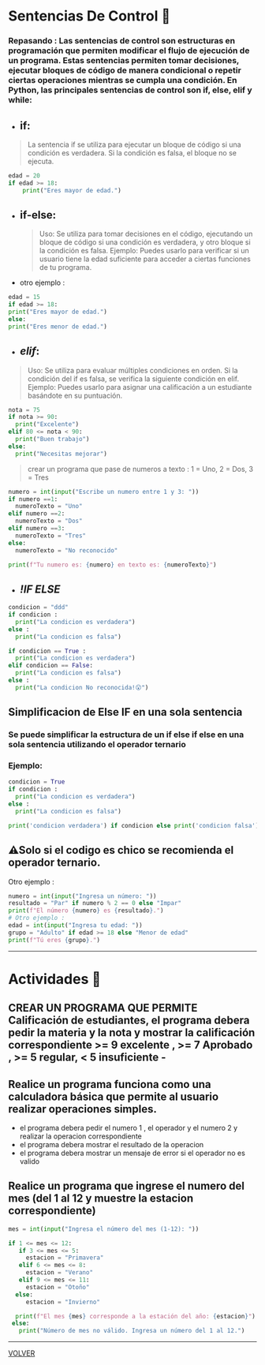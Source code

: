 # Sentencias De Control 🤯

### Repasando : Las sentencias de control son estructuras en programación que permiten modificar el flujo de ejecución de un programa. Estas sentencias permiten tomar decisiones, ejecutar bloques de código de manera condicional o repetir ciertas operaciones mientras se cumpla una condición. En Python, las principales sentencias de control son if, else, elif y while:

- ## if:

> La sentencia if se utiliza para ejecutar un bloque de código si una condición es verdadera. Si la condición es falsa, el bloque no se ejecuta.

```python
edad = 20
if edad >= 18:
    print("Eres mayor de edad.")
```

- ## if-else:

  > Uso: Se utiliza para tomar decisiones en el código, ejecutando un bloque de código si una condición es verdadera, y otro bloque si la condición es falsa.
  > Ejemplo: Puedes usarlo para verificar si un usuario tiene la edad suficiente para acceder a ciertas funciones de tu programa.

- otro ejemplo :

```python
edad = 15
if edad >= 18:
print("Eres mayor de edad.")
else:
print("Eres menor de edad.")
```

- ## _elif_:

> Uso: Se utiliza para evaluar múltiples condiciones en orden. Si la condición del if es falsa, se verifica la siguiente condición en elif.
> Ejemplo: Puedes usarlo para asignar una calificación a un estudiante basándote en su puntuación.

```python
nota = 75
if nota >= 90:
  print("Excelente")
elif 80 <= nota < 90:
  print("Buen trabajo")
else:
  print("Necesitas mejorar")
```

> crear un programa que pase de numeros a texto : 1 = Uno, 2 = Dos, 3 = Tres

```python
numero = int(input("Escribe un numero entre 1 y 3: "))
if numero ==1:
  numeroTexto = "Uno"
elif numero ==2:
  numeroTexto = "Dos"
elif numero ==3:
  numeroTexto = "Tres"
else:
  numeroTexto = "No reconocido"

print(f"Tu numero es: {numero} en texto es: {numeroTexto}")
```

- ## _!IF ELSE_

```python
condicion = "ddd"
if condicion :
  print("La condicion es verdadera")
else :
  print("La condicion es falsa")

if condicion == True :
  print("La condicion es verdadera")
elif condicion == False:
  print("La condicion es falsa")
else :
  print("La condicion No reconocida!😮")
```

## Simplificacion de Else IF en una sola sentencia

### Se puede simplificar la estructura de un if else if else en una sola sentencia utilizando el operador ternario

### Ejemplo:

```python
condicion = True
if condicion :
  print("La condicion es verdadera")
else :
  print("La condicion es falsa")

print('condicion verdadera') if condicion else print('condicion falsa') #operacion ternaria
```

## ⚠Solo si el codigo es chico se recomienda el operador ternario.

Otro ejemplo :

```python
numero = int(input("Ingresa un número: "))
resultado = "Par" if numero % 2 == 0 else "Impar"
print(f"El número {numero} es {resultado}.")
# Otro ejemplo :
edad = int(input("Ingresa tu edad: "))
grupo = "Adulto" if edad >= 18 else "Menor de edad"
print(f"Tú eres {grupo}.")
```

---

# Actividades 💬

## CREAR UN PROGRAMA QUE PERMITE Calificación de estudiantes, el programa debera pedir la materia y la nota y mostrar la calificación correspondiente >= 9 excelente , >= 7 Aprobado , >= 5 regular, < 5 insuficiente -

## Realice un programa funciona como una calculadora básica que permite al usuario realizar operaciones simples.

- el programa debera pedir el numero 1 , el operador y el numero 2 y realizar la operacion correspondiente
- el programa debera mostrar el resultado de la operacion
- el programa debera mostrar un mensaje de error si el operador no es valido

## Realice un programa que ingrese el numero del mes (del 1 al 12 y muestre la estacion correspondiente)

```python
mes = int(input("Ingresa el número del mes (1-12): "))

if 1 <= mes <= 12:
   if 3 <= mes <= 5:
     estacion = "Primavera"
   elif 6 <= mes <= 8:
     estacion = "Verano"
   elif 9 <= mes <= 11:
     estacion = "Otoño"
  else:
     estacion = "Invierno"

  print(f"El mes {mes} corresponde a la estación del año: {estacion}")
 else:
   print("Número de mes no válido. Ingresa un número del 1 al 12.")
```

---

[VOLVER](/readme.md)
